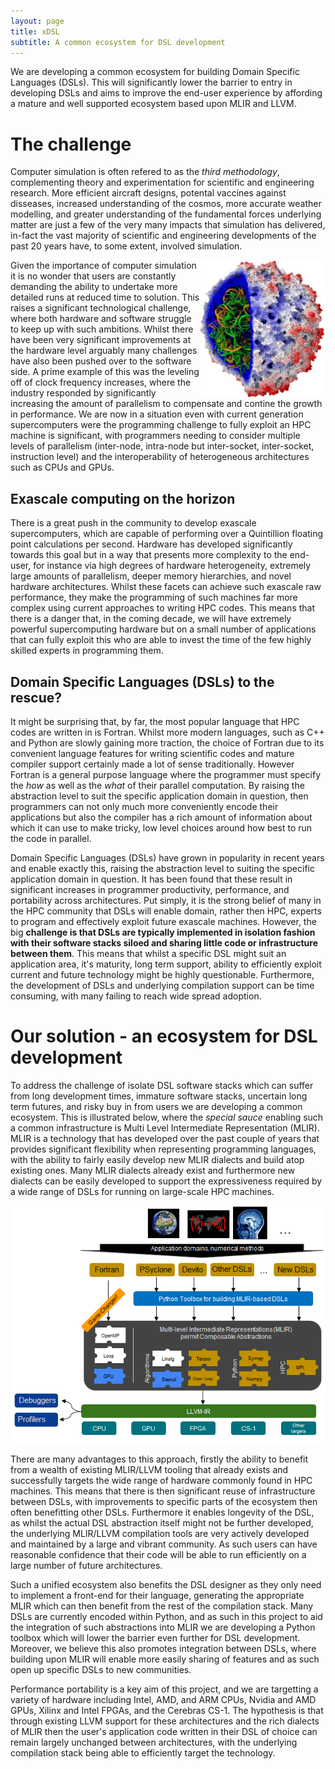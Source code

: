 ```yaml
---
layout: page
title: xDSL
subtitle: A common ecosystem for DSL development
---
```


We are developing a common ecosystem for building Domain Specific Languages (DSLs). This will significantly lower the barrier to entry in developing DSLs and aims to improve the end-user experience by affording a mature and well supported ecosystem based upon MLIR and LLVM.

# The challenge

Computer simulation is often refered to as the _third methodology_, complementing theory and experimentation for scientific and engineering research. More efficient aircraft designs, potental vaccines against disseases, increased understanding of the cosmos, more accurate weather modelling, and greater understanding of the fundamental forces underlying matter are just a few of the very many impacts that simulation has delivered, in-fact the vast majority of scientific and engineering developments of the past 20 years have, to some extent, involved simulation.

<img src="assets/img/application_front_page.png" width="200" align="right">

Given the importance of computer simulation it is no wonder that users are constantly demanding the ability to undertake more detailed runs at reduced time to solution. This raises a significant technological challenge, where both hardware and software struggle to keep up with such ambitions. Whilst there have been very significant improvements at the hardware level arguably many challenges have also been pushed over to the software side. A prime example of this was the leveling off of clock frequency increases, where the industry responded by significantly increasing the amount of parallelism to compensate and contine the growth in performance. We are now in a situation even with current generation supercomputers were the programming challenge to fully exploit an HPC machine is significant, with programmers needing to consider multiple levels of parallelism (inter-node, intra-node but inter-socket, inter-socket, instruction level) and the interoperability of heterogeneous architectures such as CPUs and GPUs.

## Exascale computing on the horizon

There is a great push in the community to develop exascale supercomputers, which are capable of performing over a Quintillion floating point calculations per second. Hardware has developed significantly towards this goal but in a way that presents more complexity to the end-user, for instance via high degrees of hardware heterogeneity, extremely large amounts of parallelism, deeper memory hierarchies, and novel hardware architectures. Whilst these facets can achieve such exascale raw performance, they make the programming of such machines far more complex using current approaches to writing HPC codes. This means that there is a danger that, in the coming decade, we will have extremely powerful supercomputing hardware but on a small number of applications that can fully exploit this who are able to invest the time of the few highly skilled experts in programming them.

## Domain Specific Languages (DSLs) to the rescue?

It might be surprising that, by far, the most popular language that HPC codes are written in is Fortran. Whilst more modern languages, such as C++ and Python are slowly gaining more traction, the choice of Fortran due to its convenient language features for writing scientific codes and mature compiler support certainly made a lot of sense traditionally. However Fortran is a general purpose language where the programmer must specify the _how_ as well as the _what_ of their parallel computation. By raising the abstraction level to suit the specific application domain in question, then programmers can not only much more conveniently encode their applications but also the compiler has a rich amount of information about which it can use to make tricky, low level choices around how best to run the code in parallel. 

Domain Specific Languages (DSLs) have grown in popularity in recent years and enable exactly this, raising the abstraction level to suiting the specific application domain in question. It has been found that these result in significant increases in programmer productivity, performance, and portability across architectures. Put simply, it is the strong belief of many in the HPC community that DSLs will enable domain, rather then HPC, experts to program and effectively exploit future exascale machines. However, the big __challenge is that DSLs are typically implemented in isolation fashion with their software stacks siloed and sharing little code or infrastructure between them__. This means that whilst a specific DSL might suit an application area, it's maturity, long term support, ability to efficiently exploit current and future technology might be highly questionable. Furthermore, the development of DSLs and underlying compilation support can be time consuming, with many failing to reach wide spread adoption.

# Our solution - an ecosystem for DSL development

To address the challenge of isolate DSL software stacks which can suffer from long development times, immature software stacks, uncertain long term futures, and risky buy in from users we are developing a common ecosystem. This is illustrated below, where the _special sauce_ enabling such a common infrastructure is Multi Level Intermediate Representation (MLIR). MLIR is a technology that has developed over the past couple of years that provides significant flexibility when representing programming languages, with the ability to fairly easily develop new MLIR dialects and build atop existing ones. Many MLIR dialects already exist and furthermore new dialects can be easily developed to support the expressiveness required by a wide range of DSLs for running on large-scale HPC machines. 

![Overview Image](/assets/img/overview.png)

There are many advantages to this approach, firstly the ability to benefit from a wealth of existing MLIR/LLVM tooling that already exists and successfully targets the wide range of hardware commonly found in HPC machines. This means that there is then significant reuse of infrastructure between DSLs, with improvements to specific parts of the ecosystem then often benefitting other DSLs. Furthermore it enables longevity of the DSL, as whilst the actual DSL abstraction itself might not be further developed, the underlying MLIR/LLVM compilation tools are very actively developed and maintained by a large and vibrant community. As such users can have reasonable confidence that their code will be able to run efficiently on a large number of future architectures. 

Such a unified ecosystem also benefits the DSL designer as they only need to implement a front-end for their language, generating the appropriate MLIR which can then benefit from the rest of the compilation stack. Many DSLs are currently encoded within Python, and as such in this project to aid the integration of such abstractions into MLIR we are developing a Python toolbox which will lower the barrier even further for DSL development. Moreover, we believe this also promotes integration between DSLs, where building upon MLIR will enable more easily sharing of features and as such open up specific DSLs to new communities.

Performance portability is a key aim of this project, and we are targetting a variety of hardware including Intel, AMD, and ARM CPUs, Nvidia and AMD GPUs, Xilinx and Intel FPGAs, and the Cerebras CS-1. The hypothesis is that through existing LLVM support for these architectures and the rich dialects of MLIR then the user's application code written in their DSL of choice can remain largely unchanged between architectures, with the underlying compilation stack being able to efficiently target the technology.

